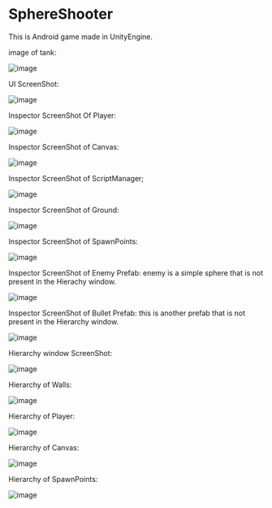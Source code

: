 # SphereShooter
 This is Android game made in UnityEngine.
 
 
 image of tank:
 
 ![image](https://user-images.githubusercontent.com/74751132/189519572-03056ead-d737-4878-bcf6-6cd1973eecb2.png)

 UI ScreenShot:
 
 
![image](https://user-images.githubusercontent.com/74751132/189519355-d47974c7-0250-47e4-8fbe-ee9704a83b10.png)


Inspector ScreenShot Of Player:



![image](https://user-images.githubusercontent.com/74751132/189519645-e4b1805f-a9f2-429e-a206-1be8c80956c3.png)


Inspector ScreenShot of Canvas:

![image](https://user-images.githubusercontent.com/74751132/189519797-13ab55c5-90c1-41e9-b7a8-3b90ceb5a731.png)

Inspector ScreenShot of ScriptManager;

![image](https://user-images.githubusercontent.com/74751132/189519860-e54fc4bd-c1ed-4016-9728-1c05bce0f5ff.png)

Inspector ScreenShot of Ground:

![image](https://user-images.githubusercontent.com/74751132/189519923-1885f769-655c-4847-9eee-774d131c0917.png)

Inspector ScreenShot of SpawnPoints:

![image](https://user-images.githubusercontent.com/74751132/189520708-72765eb7-0304-478c-9d28-1325255ea479.png)


Inspector ScreenShot of Enemy Prefab:                               enemy is a simple sphere that is not present in the Hierachy window. 

![image](https://user-images.githubusercontent.com/74751132/189520454-4e5dbd2e-d839-4981-a16a-c3aeee8db1c4.png)

Inspector ScreenShot of Bullet Prefab:                              this is another prefab that is not present in the Hierarchy window.

![image](https://user-images.githubusercontent.com/74751132/189520619-f42f81a2-5b74-401a-a10a-5914603b7692.png)


Hierarchy window ScreenShot:

![image](https://user-images.githubusercontent.com/74751132/189520113-a14462dd-6836-487c-8903-b6545a6429f1.png)


Hierarchy of Walls:


![image](https://user-images.githubusercontent.com/74751132/189520156-2e3b8e89-c3af-4494-af17-da46ac403363.png)

Hierarchy of Player:

![image](https://user-images.githubusercontent.com/74751132/189520179-6e528fb0-9c0e-43d8-a2e8-5fd3de5e9e01.png)

Hierarchy of Canvas:

![image](https://user-images.githubusercontent.com/74751132/189520244-2b7307ce-b333-42a3-a0e7-83fbdc36a5f0.png)

Hierarchy of SpawnPoints:

![image](https://user-images.githubusercontent.com/74751132/189520299-94de0b12-f711-497e-b2db-71547709a28a.png)






